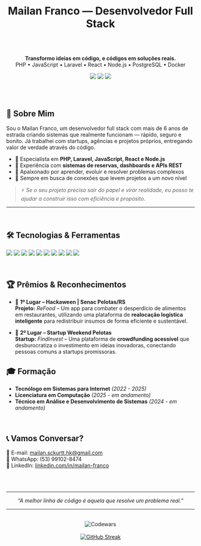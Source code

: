 <h1 align="center">Mailan Franco — Desenvolvedor Full Stack</h1>
<br/><br/>
<p align="center">
  <strong>Transformo ideias em código, e códigos em soluções reais.</strong><br>
  PHP • JavaScript • Laravel • React • Node.js • PostgreSQL • Docker
</p>


<p align="center">
  <a href="mailto:mailan.sckurtt.hk@gmail.com"><img src="https://img.shields.io/badge/email-mailan.sckurtt.hk@gmail.com-%23EA4335?style=flat-square&logo=gmail&logoColor=white" /></a>
  <a href="https://github.com/thesckurtt"><img src="https://img.shields.io/badge/GitHub-thesckurtt-%23121011?style=flat-square&logo=github" /></a>
  <a href="https://linkedin.com/in/mailan-franco"><img src="https://img.shields.io/badge/LinkedIn-mailan--franco-%230077B5?style=flat-square&logo=linkedin" /></a>
</p>

<br/><br/>

## 🎯 Sobre Mim

Sou o Mailan Franco, um desenvolvedor full stack com mais de 6 anos de estrada criando sistemas que realmente funcionam — rápido, seguro e bonito. Já trabalhei com startups, agências e projetos próprios, entregando valor de verdade através do código.

- 🔧 Especialista em **PHP, Laravel, JavaScript, React e Node.js**
- 🚀 Experiência com **sistemas de reservas, dashboards e APIs REST**
- 🧠 Apaixonado por aprender, evoluir e resolver problemas complexos
- 🤝 Sempre em busca de conexões que levem projetos a um novo nível

> ⚡ *Se o seu projeto precisa sair do papel e virar realidade, eu posso te ajudar a construir isso com eficiência e propósito.*

---
<br/>

## 🛠️ Tecnologias & Ferramentas

<p>
  <img src="https://img.shields.io/badge/PHP-777BB4?style=flat-square&logo=php&logoColor=white" />
  <img src="https://img.shields.io/badge/Laravel-FF2D20?style=flat-square&logo=laravel&logoColor=white" />
  <img src="https://img.shields.io/badge/JavaScript-F7DF1E?style=flat-square&logo=javascript&logoColor=black" />
  <img src="https://img.shields.io/badge/Node.js-339933?style=flat-square&logo=node.js&logoColor=white" />
  <img src="https://img.shields.io/badge/React-61DAFB?style=flat-square&logo=react&logoColor=black" />
  <img src="https://img.shields.io/badge/PostgreSQL-4169E1?style=flat-square&logo=postgresql&logoColor=white" />
  <img src="https://img.shields.io/badge/MySQL-4479A1?style=flat-square&logo=mysql&logoColor=white" />
  <img src="https://img.shields.io/badge/Git-F05032?style=flat-square&logo=git&logoColor=white" />
  <img src="https://img.shields.io/badge/Docker-2496ED?style=flat-square&logo=docker&logoColor=white" />
  <img src="https://img.shields.io/badge/Postman-FF6C37?style=flat-square&logo=postman&logoColor=white" />
</p>


<br/>

## 🏆 Prêmios & Reconhecimentos

- 🥇 **1º Lugar – Hackaween | Senac Pelotas/RS**  
  **Projeto:** *ReFood* – Um app para combater o desperdício de alimentos em restaurantes, utilizando uma plataforma de **realocação logística inteligente** para redistribuir insumos de forma eficiente e sustentável.

- 🥈 **2º Lugar – Startup Weekend Pelotas**  
  **Startup:** *FindInvest* – Uma plataforma de **crowdfunding acessível** que desburocratiza o investimento em ideias inovadoras, conectando pessoas comuns a startups promissoras.


## 🎓 Formação

- **Tecnólogo em Sistemas para Internet** *(2022 - 2025)*  
- **Licenciatura em Computação** *(2025 - em andamento)*  
- **Técnico em Análise e Desenvolvimento de Sistemas** *(2024 - em andamento)*  

<br/>

## 📞 Vamos Conversar?

📧 E-mail: mailan.sckurtt.hk@gmail.com  
📱 WhatsApp: (53) 99102-8474  
🔗 LinkedIn: [linkedin.com/in/mailan-franco](https://linkedin.com/in/mailan-franco)

<br/><br/>

---

<p align="center"><em>“A melhor linha de código é aquela que resolve um problema real.”</em></p>



<center>
  
---

<div align="center">
  
<br/>![Codewars](https://www.codewars.com/users/thesckurtt/badges/large)<br/><br/>
[![GitHub Streak](https://streak-stats.demolab.com?user=thesckurtt&theme=dracula)](https://git.io/streak-stats)
  
</div>


</center>
